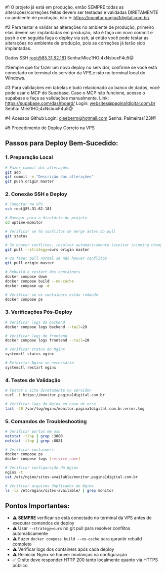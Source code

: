 #1 O projeto já está em produção, então SEMPRE todas as alterações/correções feitas devem ser testadas e validadas DIRETAMENTE no ambiente de produção, isto é: https://monitor.pagina1digital.com.br/.

#2 Para testar e validar as alterações no ambiente de produção, primeiro elas devem ser implantadas em produção, isto é faça um novo commit e push e em seguida faça o deploy via ssh, ai então você pode testar as alterações no ambiente de produção, pois as correções já terão sido implantadas.

Dados SSH
root@85.31.62.181
Senha:Mlez1HO;4xNsbuxF4u5@

#Sempre que for fazer um novo deploy no servidor, confirme se você está conectado no terminal do servidor da VPS,e não no terminal local do Windows.

#3 Para validações em tabelas e tudo relacionado ao banco de dados, você pode usar o MCP do Supabase.
Caso o MCP não funcione, acesse o supabase e faça as validações manualmente.
Link: https://supabase.com/dashboard/
Login: websites@pagina1digital.com.br
Senha: Mlez1HO;4xNsbuxF4u5@

#4 Acessos Github
Login: cleeberm@hotmail.com
Senha: Palmeiras123!@

#5 Procedimento de Deploy Correto na VPS

## Passos para Deploy Bem-Sucedido:

### 1. Preparação Local
```bash
# Fazer commit das alterações
git add .
git commit -m "Descrição das alterações"
git push origin master
```

### 2. Conexão SSH e Deploy
```bash
# Conectar na VPS
ssh root@85.31.62.181

# Navegar para o diretório do projeto
cd uptime-monitor

# Verificar se há conflitos de merge antes do pull
git status

# Se houver conflitos, resolver automaticamente (aceitar incoming changes)
git pull --strategy=ours origin master

# Ou fazer pull normal se não houver conflitos
git pull origin master

# Rebuild e restart dos containers
docker compose down
docker compose build --no-cache
docker compose up -d

# Verificar se os containers estão rodando
docker compose ps
```

### 3. Verificações Pós-Deploy
```bash
# Verificar logs do backend
docker compose logs backend --tail=20

# Verificar logs do frontend
docker compose logs frontend --tail=20

# Verificar status do Nginx
systemctl status nginx

# Reiniciar Nginx se necessário
systemctl restart nginx
```

### 4. Testes de Validação
```bash
# Testar o site diretamente no servidor
curl -I https://monitor.pagina1digital.com.br

# Verificar logs do Nginx em caso de erro
tail -20 /var/log/nginx/monitor.pagina1digital.com.br.error.log
```

### 5. Comandos de Troubleshooting
```bash
# Verificar portas em uso
netstat -tlnp | grep :3000
netstat -tlnp | grep :8081

# Verificar containers
docker compose ps
docker compose logs [service_name]

# Verificar configuração do Nginx
nginx -t
cat /etc/nginx/sites-available/monitor.pagina1digital.com.br

# Verificar arquivos duplicados do Nginx
ls -la /etc/nginx/sites-available/ | grep monitor
```

## Pontos Importantes:
- ⚠️ **SEMPRE** verificar se está conectado no terminal da VPS antes de executar comandos de deploy
- ⚠️ Usar `--strategy=ours` no git pull para resolver conflitos automaticamente
- ⚠️ Fazer `docker compose build --no-cache` para garantir rebuild completo
- ⚠️ Verificar logs dos containers após cada deploy
- ⚠️ Reiniciar Nginx se houver mudanças na configuração
- ✅ O site deve responder HTTP 200 tanto localmente quanto via HTTPS público